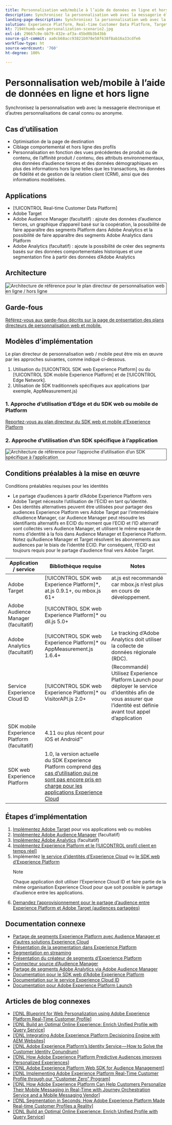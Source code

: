 ```yaml
---
title: Personnalisation web/mobile à l’aide de données en ligne et hors ligne
description: Synchronisez la personnalisation web avec la messagerie électronique et d’autres personnalisations de canal connu ou anonyme.
landing-page-description: Synchronisez la personnalisation web avec la messagerie électronique et d’autres personnalisations de canal connu ou anonyme.
solution: Experience Platform, Real-time Customer Data Platform, Target, Audience Manager, Analytics, Experience Cloud Services, Data Collection
kt: 7194thumb-web-personalization-scenario2.jpg
exl-id: 29667c0e-bb79-432e-af3a-45bd0b3b43bb
source-git-commit: aa0cb68acc93821b978e58f638f8ab16a33cdfe6
workflow-type: ht
source-wordcount: '760'
ht-degree: 100%

---
```


# Personnalisation web/mobile à l’aide de données en ligne et hors ligne

Synchronisez la personnalisation web avec la messagerie électronique et d’autres personnalisations de canal connu ou anonyme.

## Cas d’utilisation

* Optimisation de la page de destination
* Ciblage comportemental et hors ligne des profils
* Personnalisation en fonction des vues précédentes de produit ou de contenu, de l’affinité produit / contenu, des attributs environnementaux, des données d’audience tierces et des données démographiques en plus des informations hors ligne telles que les transactions, les données de fidélité et de gestion de la relation client (CRM), ainsi que des informations modélisées.

## Applications

* [!UICONTROL Real-time Customer Data Platform]
* Adobe Target
* Adobe Audience Manager (facultatif) : ajoute des données d’audience tierces, un graphique d’appareil basé sur la coopération, la possibilité de faire apparaître des segments Platform dans Adobe Analytics et la possibilité de faire apparaître des segments Adobe Analytics dans Platform
* Adobe Analytics (facultatif) : ajoute la possibilité de créer des segments basés sur des données comportementales historiques et une segmentation fine à partir des données d’Adobe Analytics

## Architecture

<img src="assets/online_offline_personalization_with_apps.svg" alt="Architecture de référence pour le plan directeur de personnalisation web en ligne / hors ligne" style="border:1px solid #4a4a4a" />

## Garde-fous

[Référez-vous aux garde-fous décrits sur la page de présentation des plans directeurs de personnalisation web et mobile.](overview.md)

## Modèles d’implémentation

Le plan directeur de personnalisation web / mobile peut être mis en œuvre par les approches suivantes, comme indiqué ci-dessous.

1. Utilisation du [!UICONTROL SDK web Experience Platform] ou du [!UICONTROL SDK mobile Experience Platform] et de [!UICONTROL Edge Network].
1. Utilisation de SDK traditionnels spécifiques aux applications (par exemple, AppMeasurement.js)

### 1. Approche d’utilisation d’Edge et du SDK web ou mobile de Platform

[Reportez-vous au plan directeur du SDK web et mobile d’Experience Platform](../data-ingestion/websdk.md)

### 2. Approche d’utilisation d’un SDK spécifique à l’application

<img src="assets/app_sdk_flow.png" alt="Architecture de référence pour l’approche d’utilisation d’un SDK spécifique à l’application" style="border:1px solid #4a4a4a" />

## Conditions préalables à la mise en œuvre

Conditions préalables requises pour les identités

* Le partage d’audiences à partir d’Adobe Experience Platform vers Adobe Target nécessite l’utilisation de l’ECID en tant qu’identité.
* Des identités alternatives peuvent être utilisées pour partager des audiences Experience Platform vers Adobe Target par l’intermédiaire d’Audience Manager, car Audience Manager peut résoudre les identifiants alternatifs en ECID du moment que l’ECID et l’ID alternatif sont collectés vers Audience Manager, et utilisent le même espace de noms d’identité à la fois dans Audience Manager et Experience Platform. Notez qu’Audience Manager et Target résolvent les abonnements aux audiences par le biais de l’identité ECID. Par conséquent, l’ECID est toujours requis pour le partage d’audience final vers Adobe Target.

| Application / service | Bibliothèque requise | Notes |
|---|---|---|
| Adobe Target | [!UICONTROL SDK web Experience Platform]*, at.js 0.9.1+, ou mbox.js 61+ | at.js est recommandé car mbox.js n’est plus en cours de développement. |
| Adobe Audience Manager (facultatif) | [!UICONTROL SDK web Experience Platform]* ou dil.js 5.0+ |  |
| Adobe Analytics (facultatif) | [!UICONTROL SDK web Experience Platform]* ou AppMeasurement.js 1.6.4+ | Le tracking d’Adobe Analytics doit utiliser la collecte de données régionale (RDC). |
| Service Experience Cloud ID | [!UICONTROL SDK web Experience Platform]* ou VisitorAPI.js 2.0+ | (Recommandé) Utilisez Experience Platform Launch pour déployer le service d’identités afin de vous assurer que l’identité est définie avant tout appel d’application |
| SDK mobile Experience Platform (facultatif) | 4.11 ou plus récent pour iOS et Android™ |  |
| SDK web Experience Platform | 1.0, la version actuelle du SDK Experience Platform comprend [des cas d’utilisation qui ne sont pas encore pris en charge pour les applications Experience Cloud](https://github.com/adobe/alloy/projects/5) |  |




## Étapes d’implémentation

1. [Implémentez Adobe Target](https://experienceleague.adobe.com/docs/target/using/implement-target/implementing-target.html?lang=fr) pour vos applications web ou mobiles
1. [Implémentez Adobe Audience Manager](https://experienceleague.adobe.com/docs/audience-manager/user-guide/implementation-integration-guides/implement-audience-manager.html?lang=fr) (facultatif)
1. [Implémentez Adobe Analytics](https://experienceleague.adobe.com/docs/analytics/implementation/home.html?lang=fr) (facultatif)
1. [Implémentez Experience Platform et le [!UICONTROL profil client en temps réel]](https://experienceleague.adobe.com/docs/platform-learn/getting-started-for-data-architects-and-data-engineers/overview.html?lang=fr)
1. Implémentez [le service d’identités d’Experience Cloud](https://experienceleague.adobe.com/docs/id-service/using/implementation/implementation-guides.html?lang=fr) ou [le SDK web d’Experience Platform](https://experienceleague.adobe.com/docs/experience-platform/edge/home.html?lang=fr)
   >[!NOTE]
   >
   >Chaque application doit utiliser l’Experience Cloud ID et faire partie de la même organisation Experience Cloud pour que soit possible le partage d’audience entre les applications.
1. [Demandez l’approvisionnement pour le partage d’audience entre Experience Platform et Adobe Target (audiences partagées)](https://www.adobe.com/go/audiences)

## Documentation connexe

* [Partage de segments Experience Platform avec Audience Manager et d’autres solutions Experience Cloud](https://experienceleague.adobe.com/docs/audience-manager/user-guide/implementation-integration-guides/integration-experience-platform/aam-aep-audience-sharing.html?lang=fr)
* [Présentation de la segmentation dans Experience Platform](https://experienceleague.adobe.com/docs/experience-platform/segmentation/home.html?lang=fr)
* [Segmentation en streaming](https://experienceleague.adobe.com/docs/experience-platform/segmentation/api/streaming-segmentation.html?lang=fr)
* [Présentation du créateur de segments d’Experience Platform](https://experienceleague.adobe.com/docs/experience-platform/segmentation/ui/overview.html?lang=fr)
* [Connecteur source d’Audience Manager](https://experienceleague.adobe.com/docs/experience-platform/sources/connectors/adobe-applications/audience-manager.html?lang=fr)
* [Partage de segments Adobe Analytics via Adobe Audience Manager](https://experienceleague.adobe.com/docs/analytics/components/segmentation/segmentation-workflow/seg-publish.html?lang=fr)
* [Documentation pour le SDK web d’Adobe Experience Platform](https://experienceleague.adobe.com/docs/experience-platform/edge/home.html?lang=fr)
* [Documentation sur le service Experience Cloud ID](https://experienceleague.adobe.com/docs/id-service/using/home.html?lang=fr)
* [Documentation pour Adobe Experience Platform Launch](https://experienceleague.adobe.com/docs/launch/using/home.html?lang=fr)

## Articles de blog connexes

* [[!DNL Blueprint for Web Personalization using Adobe Experience Platform Real-Time Customer Profile]](https://medium.com/adobetech/blueprint-for-web-personalization-using-adobe-experience-platform-real-time-customer-profile-fef2ce7a4b2f)
* [[!DNL Build an Optimal Online Experience: Enrich Unified Profile with Query Service]](https://medium.com/adobetech/build-an-optimal-online-experience-enrich-unified-profile-with-query-service-8027c196ab33)
* [[!DNL Integrating Adobe Experience Platform Decisioning Engine with AEM Websites]](https://jaeness.medium.com/integrating-adobe-experience-platform-decisioning-engine-with-aem-websites-9c222acd12e2)
* [[!DNL Adobe Experience Platform’s Identity Service — How to Solve the Customer Identity Conundrum]](https://medium.com/adobetech/adobe-experience-platforms-identity-service-how-to-solve-the-customer-identity-conundrum-f95e22d16ea9)
* [[!DNL How Adobe Experience Platform Predictive Audiences improves Personalized Experiences]](https://medium.com/adobetech/how-adobe-experience-platform-predictive-audiences-improves-personalized-experiences-1f75a60cb7a3)
* [[!DNL Adobe Experience Platform Web SDK for Audience Management]](https://medium.com/adobetech/adobe-experience-platform-web-sdk-for-audience-management-751fa6d063bc)
* [[!DNL Implementing Adobe Experience Platform Real-Time Customer Profile through our “Customer Zero” Program]](https://medium.com/adobetech/implementing-adobe-experience-platform-real-time-customer-profile-through-our-customer-zero-32e7cd952896)
* [[!DNL How Adobe Experience Platform Can Help Customers Personalize Their Mobile Messaging in Real-Time with Journey Orchestration Service and a Mobile Messaging Vendor]](https://medium.com/adobetech/how-adobe-experience-platform-helped-a-client-personalize-their-mobile-messaging-in-real-time-with-7d634aefa098)
* [[!DNL Segmentation in Seconds: How Adobe Experience Platform Made Real-time Customer Profiles a Reality]](https://medium.com/adobetech/segmentation-in-seconds-how-adobe-experience-platform-made-real-time-customer-profiles-a-reality-a7a8552b0847)
* [[!DNL Build an Optimal Online Experience: Enrich Unified Profile with Query Service]](https://medium.com/adobetech/build-an-optimal-online-experience-enrich-unified-profile-with-query-service-8027c196ab33)
